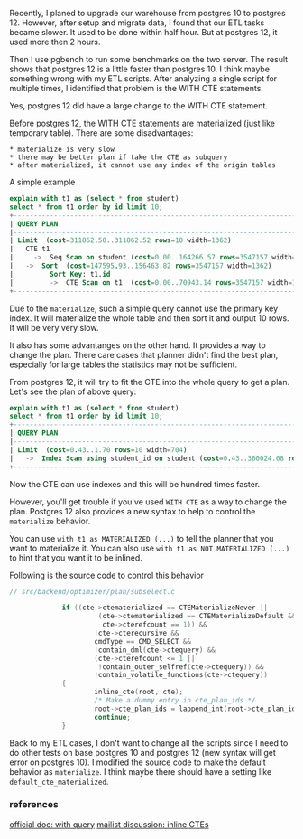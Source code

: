 <!---
tags: database, postgres, cte, materialize
date: 2020-01-05
-->

Recently, I planed to upgrade our warehouse from postgres 10 to postgres 12. However, after setup 
and migrate data, I found that our ETL tasks became slower. It used to be done within half hour.
But at postgres 12, it used more then 2 hours.

Then I use pgbench to run some benchmarks on the two server. The result shows that postgres 12 is 
a little faster than postgres 10. I think maybe something wrong with my ETL scripts. After analyzing 
a single script for multiple times, I identified that problem is the WITH CTE statements.

Yes, postgres 12 did have a large change to the WITH CTE statement.

Before postgres 12, the WITH CTE statements are materialized (just like temporary table). There are 
some disadvantages:

    * materialize is very slow
    * there may be better plan if take the CTE as subquery
    * after materialized, it cannot use any index of the origin tables

A simple example

```sql
explain with t1 as (select * from student)
select * from t1 order by id limit 10;
+----------------------------------------------------------------------------------+
| QUERY PLAN                                                                       |
|----------------------------------------------------------------------------------|
| Limit  (cost=311862.50..311862.52 rows=10 width=1362)                            |
|   CTE t1                                                                         |
|     ->  Seq Scan on student (cost=0.00..164266.57 rows=3547157 width=1107) |
|   ->  Sort  (cost=147595.93..156463.82 rows=3547157 width=1362)                  |
|         Sort Key: t1.id                                                          |
|         ->  CTE Scan on t1  (cost=0.00..70943.14 rows=3547157 width=1362)        |
+----------------------------------------------------------------------------------+
```

Due to the `materialize`, such a simple query cannot use the primary key index. It will materialize 
the whole table and then sort it and output 10 rows. It will be very very slow.

It also has some advantanges on the other hand. It provides a way to change the plan. There care cases 
that planner didn't find the best plan, especially for large tables the statistics may not be sufficient.

From postgres 12, it will try to fit the CTE into the whole query to get a plan. Let's see the plan of 
above query:

```sql
explain with t1 as (select * from student)
select * from t1 order by id limit 10;
+-------------------------------------------------------------------------------------------------+
| QUERY PLAN                                                                                      |
|-------------------------------------------------------------------------------------------------|
| Limit  (cost=0.43..1.70 rows=10 width=704)                                                      |
|   ->  Index Scan using student_id on student (cost=0.43..360024.08 rows=2832398 width=704) |
+-------------------------------------------------------------------------------------------------+
```
Now the CTE can use indexes and this will be hundred times faster.

However, you'll get trouble if you've used `WITH CTE` as a way to change the plan. Postgres 12 also 
provides a new syntax to help to control the `materialize` behavior.

You can use `with t1 as MATERIALIZED (...)` to tell the planner that you want to materialize it. 
You can also use `with t1 as NOT MATERIALIZED (...)` to hint that you want it to be inlined.

Following is the source code to control this behavior

```C
// src/backend/optimizer/plan/subselect.c

             if ((cte->ctematerialized == CTEMaterializeNever ||
                      (cte->ctematerialized == CTEMaterializeDefault &&
                       cte->cterefcount == 1)) &&
                     !cte->cterecursive &&
                     cmdType == CMD_SELECT &&
                     !contain_dml(cte->ctequery) &&
                     (cte->cterefcount <= 1 ||
                      !contain_outer_selfref(cte->ctequery)) &&
                     !contain_volatile_functions(cte->ctequery))
             {
                     inline_cte(root, cte);
                     /* Make a dummy entry in cte_plan_ids */
                     root->cte_plan_ids = lappend_int(root->cte_plan_ids, -1);
                     continue;
             }
```

Back to my ETL cases, I don't want to change all the scripts since I need to do other tests on base 
postgres 10 and postgres 12 (new syntax will get error on postgres 10). I modified the source code 
to make the default behavior as `materialize`. I think maybe there should have a setting like 
`default_cte_materialized`.

### references
[official doc: with query](https://www.postgresql.org/docs/current/queries-with.html)
[mailist discussion: inline CTEs](https://www.postgresql.org/message-id/87sh48ffhb.fsf%40news-spur.riddles.org.uk)

